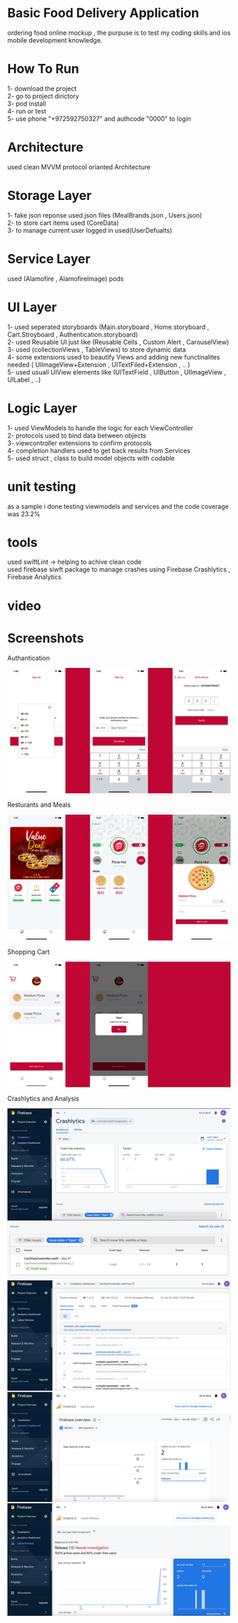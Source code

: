 #  Basic Food Delivery Application

ordering food online mockup , the purpuse is to test my coding skills and ios mobile development knowledge.
<br />

# How To Run 

1- download the project <br />
2- go to project dirictory <br />
3- pod install <br />
4- run or test <br />
5- use phone "+972592750327" and authcode "0000" to login <br />


# Architecture 

 used clean MVVM protocol orianted Architecture <br />
 
 
# Storage Layer

 1- fake json reponse used json files (MealBrands.json , Users.json) <br />
 2- to store cart items used (CoreData) <br />
 3- to manage current user logged in used(UserDefualts) <br />

 
# Service Layer

 used (Alamofire , AlamofireImage) pods <br />


# UI Layer 

 1- used seperated storyboards (Main.storyboard , Home.storyboard , Cart.Stroyboard , Authentication.storyboard) <br />
 2- used Reusable UI just like (Reusable Cells , Custom Alert , CarouselView) <br />
 3- used (collectionViews , TableViews) to store dynamic data <br />
 4- some extensions used to beautify Views and adding new functinalites needed  ( UIImageView+Extension , UITextFiled+Extension , .. ) <br />
 5- used usuall UIView elements like (UITextField , UIButton , UIImageView , UILabel , ..)<br />
 
 
 # Logic Layer 
 1- used ViewModels to handle the logic for each ViewController <br />
 2- protocols used to bind data between objects  <br />
 3- viewcontroller extensions to confirm protocols <br />
 4- completion handlers used to get back results from Services <br />
 5- used struct , class to build model objects with codable <br /> 


# unit testing
 as a sample i done testing viewmodels and services and the code coverage was 23.2% <br />


# tools 

used swiftLint -> helping to achive clean code <br />
used firebase siwft package to manage crashes using Firebase Crashlytics , Firebase Analytics <br />


# video



# Screenshots

Authantication <br />

![](/HAAT-Assignment/Resources/Screenshots/Auth.png)


Resturants and Meals <br />

![](/HAAT-Assignment/Resources/Screenshots/Home.png)

Shopping Cart <br />

![](/HAAT-Assignment/Resources/Screenshots/Cart.png)

Crashlytics and Analysis <br />

![](/HAAT-Assignment/Resources/Screenshots/crashboard.png)
![](/HAAT-Assignment/Resources/Screenshots/cartViewControllerCrash.png)
![](/HAAT-Assignment/Resources/Screenshots/crashDetails.png)
![](/HAAT-Assignment/Resources/Screenshots/AnalyticsBoard.png)
![](/HAAT-Assignment/Resources/Screenshots/investigationPage.png)

